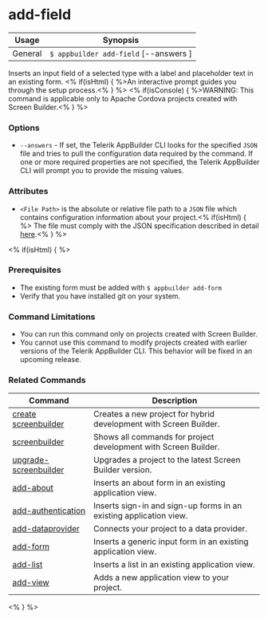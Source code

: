 add-field
==========

Usage | Synopsis
------|-------
General | `$ appbuilder add-field` [--answers <File Path>]

Inserts an input field of a selected type with a label and placeholder text in an existing form. <% if(isHtml) { %>An interactive prompt guides you through the setup process.<% } %>
<% if(isConsole) { %>WARNING: This command is applicable only to Apache Cordova projects created with Screen Builder.<% } %>

### Options

* `--answers` - If set, the Telerik AppBuilder CLI looks for the specified `JSON` file and tries to pull the configuration data required by the command. If one or more required properties are not specified, the Telerik AppBuilder CLI will prompt you to provide the missing values.

### Attributes

* `<File Path>` is the absolute or relative file path to a `JSON` file which contains configuration information about your project.<% if(isHtml) { %> The file must comply with the JSON specification described in detail [here](http://docs.telerik.com/platform/appbuilder/creating-your-project/screen-builder-automation#add-field).<% } %>

<% if(isHtml) { %>
### Prerequisites

* The existing form must be added with `$ appbuilder add-form`
* Verify that you have installed git on your system.

### Command Limitations

* You can run this command only on projects created with Screen Builder.
* You cannot use this command to modify projects created with earlier versions of the Telerik AppBuilder CLI. This behavior will be fixed in an upcoming release.

### Related Commands

Command | Description
----------|----------
[create screenbuilder](../project/creation/create-screenbuilder.html) | Creates a new project for hybrid development with Screen Builder.
[screenbuilder](screenbuilder.html) | Shows all commands for project development with Screen Builder.
[upgrade-screenbuilder](upgrade-screenbuilder.html) | Upgrades a project to the latest Screen Builder version.
[add-about](add-about.html) | Inserts an about form in an existing application view.
[add-authentication](add-authentication.html) | Inserts sign-in and sign-up forms in an existing application view.
[add-dataprovider](add-dataprovider.html) | Connects your project to a data provider.
[add-form](add-form.html) | Inserts a generic input form in an existing application view.
[add-list](add-list.html) | Inserts a list in an existing application view.
[add-view](add-view.html) | Adds a new application view to your project.
<% } %>